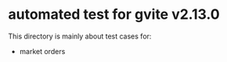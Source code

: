 # automated test for gvite v2.13.0

This directory is mainly about test cases for:
- market orders 
